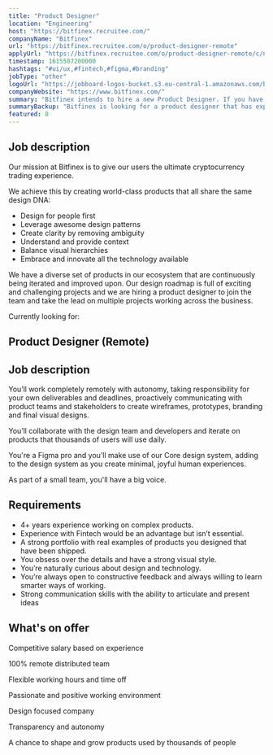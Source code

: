 ```yaml
---
title: "Product Designer"
location: "Engineering"
host: "https://bitfinex.recruitee.com/"
companyName: "Bitfinex"
url: "https://bitfinex.recruitee.com/o/product-designer-remote"
applyUrl: "https://bitfinex.recruitee.com/o/product-designer-remote/c/new"
timestamp: 1615507200000
hashtags: "#ui/ux,#fintech,#figma,#branding"
jobType: "other"
logoUrl: "https://jobboard-logos-bucket.s3.eu-central-1.amazonaws.com/bitfinex"
companyWebsite: "https://www.bitfinex.com/"
summary: "Bitfinex intends to hire a new Product Designer. If you have 4+ years experience working on complex products, consider applying."
summaryBackup: "Bitfinex is looking for a product designer that has experience in: #ui/ux, #branding, #figma."
featured: 8
---
```


## Job description

Our mission at Bitfinex is to give our users the ultimate cryptocurrency trading experience.

We achieve this by creating world-class products that all share the same design DNA:

*   Design for people first
*   Leverage awesome design patterns
*   Create clarity by removing ambiguity
*   Understand and provide context
*   Balance visual hierarchies
*   Embrace and innovate all the technology available

We have a diverse set of products in our ecosystem that are continuously being iterated and improved upon. Our design roadmap is full of exciting and challenging projects and we are hiring a product designer to join the team and take the lead on multiple projects working across the business.

Currently looking for:

## Product Designer (Remote)

## Job description

You’ll work completely remotely with autonomy, taking responsibility for your own deliverables and deadlines, proactively communicating with product teams and stakeholders to create wireframes, prototypes, branding and final visual designs.

You’ll collaborate with the design team and developers and iterate on products that thousands of users will use daily.

You're a Figma pro and you’ll make use of our Core design system, adding to the design system as you create minimal, joyful human experiences.

As part of a small team, you'll have a big voice.

## Requirements

*   4+ years experience working on complex products.
*   Experience with Fintech would be an advantage but isn’t essential.
*   A strong portfolio with real examples of products you designed that have been shipped.
*   You obsess over the details and have a strong visual style.
*   You’re naturally curious about design and technology.
*   You’re always open to constructive feedback and always willing to learn smarter ways of working.
*   Strong communication skills with the ability to articulate and present ideas

## What's on offer

Competitive salary based on experience

100% remote distributed team

Flexible working hours and time off

Passionate and positive working environment

Design focused company

Transparency and autonomy

A chance to shape and grow products used by thousands of people
